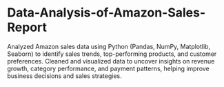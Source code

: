# Data-Analysis-of-Amazon-Sales-Report
Analyzed Amazon sales data using Python (Pandas, NumPy, Matplotlib, Seaborn) to identify sales trends, top-performing products, and customer preferences. Cleaned and visualized data to uncover insights on revenue growth, category performance, and payment patterns, helping improve business decisions and sales strategies.
